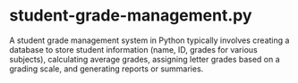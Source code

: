 # student-grade-management.py
A student grade management system in Python typically involves creating a database to store student information (name, ID, grades for various subjects), calculating average grades, assigning letter grades based on a grading scale, and generating reports or summaries. 
